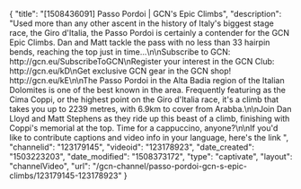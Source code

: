{
    "title": "[1508436091] Passo Pordoi | GCN's Epic Climbs",
    "description": "Used more than any other ascent in the history of Italy's biggest stage race, the Giro d'Italia, the Passo Pordoi is certainly a contender for the GCN Epic Climbs. Dan and Matt tackle the pass with no less than 33 hairpin bends, reaching the top just in time...\n\nSubscribe to GCN: http:\/\/gcn.eu\/SubscribeToGCN\nRegister your interest in the GCN Club: http:\/\/gcn.eu\/kD\nGet exclusive GCN gear in the GCN shop! http:\/\/gcn.eu\/kE\n\nThe Passo Pordoi in the Alta Badia region of the Italian Dolomites is one of the best known in the area. Frequently featuring as the Cima Coppi, or the highest point on the Giro d'Italia race, it's a climb that takes you up to 2239 metres, with 6.9km to cover from Arabba.\n\nJoin Dan Lloyd and Matt Stephens as they ride up this beast of a climb, finishing with Coppi's memorial at the top. Time for a cappuccino, anyone?\n\nIf you'd like to contribute captions and video info in your language, here's the link ",
    "channelid": "123179145",
    "videoid": "123178923",
    "date_created": "1503223203",
    "date_modified": "1508373172",
    "type": "captivate",
    "layout": "channelVideo",
    "url": "\/gcn-channel\/passo-pordoi-gcn-s-epic-climbs\/123179145-123178923"
}